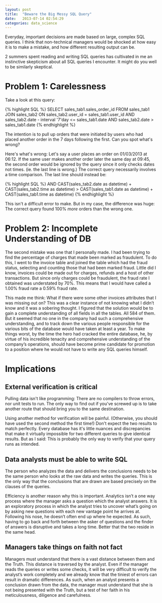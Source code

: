 ```yaml
---
layout: post
title:  "Beware the Big Messy SQL Query"
date:   2013-07-14 02:54:29
categories: data_science
---
```


Everyday, important decisions are made based on large, complex SQL queries. I think that non-technical managers would be shocked at how easy it is to make a mistake, and how different resulting output can be.

2 summers spent reading and writing SQL queries has cultivated in me an instinctive skepticism about all SQL queries I encounter. It might do you well to be similarly skeptical. 

Problem 1: Carelessness
=======================
Take a look at this query:

{% highlight SQL %}
SELECT 
sales_tab1.sales_order_id
FROM sales_tab1
JOIN sales_tab2
ON sales_tab2.user_id = sales_tab1.user_id
AND sales_tab2.date - interval '7'day <= sales_tab1.date
AND sales_tab2.date > sales_tab1.date
{% endhighlight %}

The intention is to pull up orders that were initiated by users who had placed another order in the 7 days following the first. Can you spot what's wrong?

Here's what's wrong: Let's say a user places an order on 01/03/2013 at 06:12. If the same user makes another order later the same day at 09:45, the second order would be ignored by the query since it only checks dates not times. (ie. the last line is wrong.) The correct query necessarily involves a time comparison. The last line should instead be:

{% highlight SQL %}
AND CAST(sales_tab2.date as datetime) + CAST(sales_tab2.time as datetime) > 
    CAST(sales_tab1.date as datetime) + CAST(sales_tab1.time as datetime)
{% endhighlight %}

This isn't a difficult error to make. But in my case, the difference was huge: The correct query found 100% _more_ orders than the wrong one.

Problem 2: Incomplete Understanding of DB
=========================================
The second mistake was one that I personally made. I had been trying to find the percentage of charges that made been marked as fraudulent. To do this, I went to the invoice table and joined the table which had the fraud status, selecting and counting those that had been marked fraud. Little did I know, invoices could be made out for charges, refunds and a host of other transactions. But since only charges could be fraudulent, the fraud rate I obtained was understated by 70%. This means that I would have called a 1.00% fraud rate a 0.59% fraud rate.

This made me think: What if there were some other invoices attributes that I was missing out on? This was a clear instance of not knowing what I didn’t know and it was a sobering thought. I figured that the solution would be to gain a complete understanding of all fields in all the tables. All 584 of them. But it seemed that no one in the company had such a comprehensive understanding, and to track down the various people responsible for the various bits of the database would have taken at least a year. To make things worst, by the time the hero had cracked the entire database, he, by virtue of his incredible tenacity and comprehensive understanding of the company’s operations, should have become prime candidate for promotion to a position where he would not have to write any SQL queries himself.

Implications
============
External verification is critical
---------------------------------
Pulling data isn't like programming: There are no compilers to throw errors, nor unit tests to run. The only way to find out if you've screwed up is to take another route that should bring you to the same destination. 

Using another method for verification will be painful. (Otherwise, you should have used the second method the first time!) Don't expect the two results to match perfectly. Every database has it's little nuances and discrepancies that make it virtually impossible for two different queries to give identical results. But as I said: This is probably the only way to verify that your query runs as intended.

Data analysts must be able to write SQL
---------------------------------------
The person who analyzes the data and delivers the conclusions needs to be the same person who looks at the raw data and writes the queries. This is the only way that the conclusions that are drawn are based precisely on the clauses of the queries.

Efficiency is another reason why this is important. Analytics isn’t a one way process where the manager asks a question which the analyst answers. It is an exploratory process in which the analyst tries to uncover what’s going on by asking new questions with each new vantage point he arrives at. Following his nose, he doesn’t often end up where he expected. As such, having to go back and forth between the asker of questions and the finder of answers is disruptive and takes a long time. Better that the two reside in the same head.

Managers take things on faith not fact
--------------------------------------
Managers must understand that there is a vast distance between them and the Truth. This distance is traversed by the analyst. Even if the manager reads the queries or writes some checks, it will be very difficult to verify the analyst’s work completely and we already know that the tiniest of errors can result in dramatic differences. As such, when an analyst presents a conclusion drawn from the data, the manager must understand that she is not being presented with the Truth, but a test of her faith in his meticulousness, diligence and carefulness.